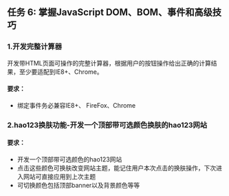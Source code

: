 ## 任务 6: 掌握JavaScript DOM、BOM、事件和高级技巧

### 1.开发完整计算器

开发带HTML页面可操作的完整计算器，根据用户的按钮操作给出正确的计算结果，至少要适配到IE8+、Chrome。

#### 要求：
* 绑定事件务必兼容IE8+、 FireFox、Chrome

### 2.hao123换肤功能-开发一个顶部带可选颜色换肤的hao123网站

#### 要求：
* 开发一个顶部带可选颜色的hao123网站
* 点击这些颜色可换肤改变网站主题，能记住用户本次点击的换肤操作，下次进入网站可直接应用到上次主题
* 可切换颜色包括顶部banner以及背景颜色等等


